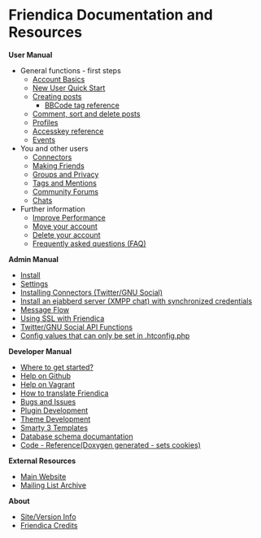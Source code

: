 Friendica Documentation and Resources
=====================================

**User Manual**

* General functions - first steps
	* [Account Basics](help/Account-Basics)
	* [New User Quick Start](help/Quick-Start-guide)
	* [Creating posts](help/Text_editor)
        * [BBCode tag reference](help/BBCode)
	* [Comment, sort and delete posts](help/Text_comment)
	* [Profiles](help/Profiles)
	* [Accesskey reference](help/Accesskeys)
    * [Events](help/events)
* You and other users
	* [Connectors](help/Connectors)
	* [Making Friends](help/Making-Friends)
	* [Groups and Privacy](help/Groups-and-Privacy)
	* [Tags and Mentions](help/Tags-and-Mentions)
	* [Community Forums](help/Forums)
	* [Chats](help/Chats)
* Further information
	* [Improve Performance](help/Improve-Performance)
	* [Move your account](help/Move-Account)
	* [Delete your account](help/Remove-Account)
	* [Frequently asked questions (FAQ)](help/FAQ)

**Admin Manual**

* [Install](help/Install)
* [Settings](help/Settings)
* [Installing Connectors (Twitter/GNU Social)](help/Installing-Connectors)
* [Install an ejabberd server (XMPP chat) with synchronized credentials](help/install-ejabberd)
* [Message Flow](help/Message-Flow)
* [Using SSL with Friendica](help/SSL)
* [Twitter/GNU Social API Functions](help/api)
* [Config values that can only be set in .htconfig.php](help/htconfig)

**Developer Manual**

* [Where to get started?](help/Developers-Intro)
* [Help on Github](help/Github)
* [Help on Vagrant](help/Vagrant)
* [How to translate Friendica](help/translations)
* [Bugs and Issues](help/Bugs-and-Issues)
* [Plugin Development](help/Plugins)
* [Theme Development](help/themes)
* [Smarty 3 Templates](help/smarty3-templates)
* [Database schema documantation](help/Database)
* [Code - Reference(Doxygen generated - sets cookies)](doc/html/)

**External Resources**

* [Main Website](http://friendica.com)
* [Mailing List Archive](http://librelist.com/browser/friendica/)

**About**

* [Site/Version Info](friendica)
* [Friendica Credits](credits)

